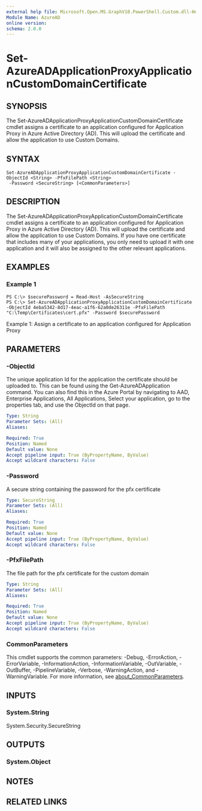 ```yaml
---
external help file: Microsoft.Open.MS.GraphV10.PowerShell.Custom.dll-Help.xml
Module Name: AzureAD
online version:
schema: 2.0.0
---
```


# Set-AzureADApplicationProxyApplicationCustomDomainCertificate

## SYNOPSIS
The Set-AzureADApplicationProxyApplicationCustomDomainCertificate cmdlet assigns a certificate to an application configured for Application Proxy in Azure Active Directory (AD).
This will upload the certificate and allow the application to use Custom Domains.

## SYNTAX

```
Set-AzureADApplicationProxyApplicationCustomDomainCertificate -ObjectId <String> -PfxFilePath <String>
 -Password <SecureString> [<CommonParameters>]
```

## DESCRIPTION

The Set-AzureADApplicationProxyApplicationCustomDomainCertificate cmdlet assigns a certificate to an application configured for Application Proxy in Azure Active Directory (AD).
This will upload the certificate and allow the application to use Custom Domains.
If you have one certificate that includes many of your applications, you only need to upload it with one application and it will also be assigned to the other relevant applications.


## EXAMPLES

### Example 1
```
PS C:\> $securePassword = Read-Host -AsSecureString
PS C:\> Set-AzureADApplicationProxyApplicationCustomDomainCertificate -ObjectId 4eba5342-8d17-4eac-a1f6-62a0de26311e -PfxFilePath "C:\Temp\Certificates\cert.pfx" -Password $securePassword
```

Example 1: Assign a certificate to an application configured for Application Proxy

## PARAMETERS

### -ObjectId
The unique application Id for the application the certificate should be uploaded to.
This can be found using the Get-AzureADApplication command.
You can also find this in the Azure Portal by navigating to AAD, Enterprise Applications, All Applications, Select your application, go to the properties tab, and use the ObjectId on that page.

```yaml
Type: String
Parameter Sets: (All)
Aliases:

Required: True
Position: Named
Default value: None
Accept pipeline input: True (ByPropertyName, ByValue)
Accept wildcard characters: False
```

### -Password
A secure string containing the password for the pfx certificate

```yaml
Type: SecureString
Parameter Sets: (All)
Aliases:

Required: True
Position: Named
Default value: None
Accept pipeline input: True (ByPropertyName, ByValue)
Accept wildcard characters: False
```

### -PfxFilePath
The file path for the pfx certificate for the custom domain

```yaml
Type: String
Parameter Sets: (All)
Aliases:

Required: True
Position: Named
Default value: None
Accept pipeline input: True (ByPropertyName, ByValue)
Accept wildcard characters: False
```

### CommonParameters
This cmdlet supports the common parameters: -Debug, -ErrorAction, -ErrorVariable, -InformationAction, -InformationVariable, -OutVariable, -OutBuffer, -PipelineVariable, -Verbose, -WarningAction, and -WarningVariable. For more information, see [about_CommonParameters](http://go.microsoft.com/fwlink/?LinkID=113216).

## INPUTS

### System.String
System.Security.SecureString

## OUTPUTS

### System.Object
## NOTES

## RELATED LINKS

